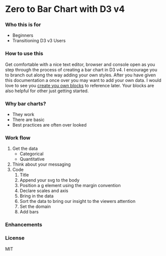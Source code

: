 # Zero to Bar Chart with D3 v4

### Who this is for
- Beginners
- Transitioning D3 v3 Users

### How to use this
Get comfortable with a nice text editor, browser and console open as you step through the process of creating a bar chart in D3 v4. I encourage you to branch out along the way adding your own styles. After you have given this documentation a once over you may want to add your own data. I would love to see you [create you own blocks](https://bost.ocks.org/mike/block/) to reference later. Your blocks are also helpful for other just getting started.

### Why bar charts?
- They work
- There are basic
- Best practices are often over looked

### Work flow
1. Get the data
    * Categorical
    * Quantitative
2. Think about your messaging
3. Code
    1. Title
    2. Append your svg to the body
    3. Position a g element using the margin convention
    4. Declare scales and axis
    5. Bring in the data
    6. Sort the data to bring our insight to the viewers attention
    7. Set the domain
    8. Add bars

### Enhancements

### License

MIT